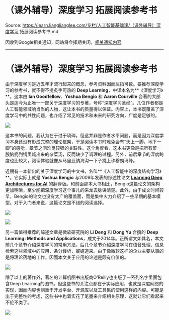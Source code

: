 # （课外辅导）深度学习 拓展阅读参考书 

Source: https://learn.lianglianglee.com/专栏/人工智能基础课/（课外辅导）深度学习 拓展阅读参考书.md

因收到Google相关通知，网站将会择期关闭。[相关通知内容](https://lumendatabase.org/notices/44265620)

---

# （课外辅导）深度学习 拓展阅读参考书

由于深度学习是近五年才流行起来的概念，参考资料因而屈指可数。要推荐深度学习的参考书，就不得不提炙手可热的 **Deep Learning**，中译本名为**《深度学习》**。这本由 **Ian Goodfellow**、**Yoshua Bengio** 和 **Aaron Courville** 合著的大部头是迄今为止唯一一部关于深度学习的专著，号称“深度学习圣经”。几位作者都是人工智能领域响当当的人物，这让本书的质量得以保证。内容上，本书既覆盖了深度学习中的共性问题，也介绍了常见的技术和未来的研究方向，广度是足够的。

![](assets/d66fc063cd34cf2aa4eda8495dd66c9a.jpg)

这本书的问题，我认为在于过于琐碎。但这并非是作者水平问题，而是因为深度学习本身还没有形成完整的理论框架，于是阅读本书时难免会有“天上一脚，地下一脚”的感觉，章节之间难觅较强的关联性。这个角度看，这本书更像是把所有菜一股脑扔到锅里炖出来的杂菜汤，反而缺少了调理的过程。另外，前后章节的深度跨度也比较大，阅读体验就像从马里亚纳海沟一下子跳上珠穆朗玛峰。

近期有一本新出的关于深度学习的中文书，名叫**《人工智能中的深度结构学习》**。它实际上就是 **Yoshua Bengio** 与2009年发表的综述性论文 **[Learning Deep Architectures for AI](https://www.iro.umontreal.ca/~lisa/pointeurs/TR1312.pdf)** 的翻译版。和前面那本大书相比，Bengio这篇论文的架构更加明晰，至少能把深度学习这个事儿的来龙去脉讲清楚。此外，由于成文时间较早，Bengio的论文也没有太广的覆盖面，而是集中火力介绍了一些早期的基本模型。对于入门者来说，这篇论文是不错的阅读选择。

![](assets/480ebf045e2a552dcd84b57a7df1199a.jpg)

![](assets/098b4345092ce64b10bc2a0c498ee3c6.jpg)

另一篇值得推荐的综述文章是微软研究院的 **Li Deng** 和 **Dong Yu** 合撰的 **Deep Learning: Methods and Applications**，成文于2014年。正所谓文如其名，本文前几个章节介绍深度学习的常用方法，后几个章节介绍深度学习在语音处理、信息检索这些领域中的应用，条分缕析，娓娓道来。由于像微软这样的企业主要从事的是将理论落地的工作，因而本文关于应用的论述是颇有价值的。

![](assets/6f0b8f750de8b0fbab71edabcb52dee7.jpg)

除了以上的著作外，著名的计算机图书出版商O’Reilly也出版了一系列名字里面包含Deep Learning的图书。但这些书的关注点都在于实际应用，也就是深度网络的实现，因而内容也侧重于开发平台、开源库以及工具集的使用这样的内容。可能是出于完整性的考虑，这些书中也着实花了笔墨来介绍相关原理，这就让它们看起来不伦不类了。

![](assets/c3ced74533172a1093c23274d3123b36.jpg)